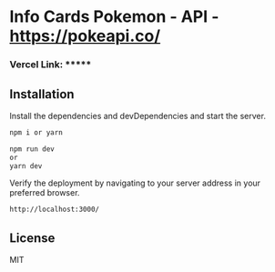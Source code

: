 # Info Cards Pokemon - API - https://pokeapi.co/
### Vercel Link: *****

## Installation
Install the dependencies and devDependencies and start the server.

```sh
npm i or yarn
```

```sh
npm run dev
or
yarn dev
```

Verify the deployment by navigating to your server address in
your preferred browser.

```sh
http://localhost:3000/
```
## License
MIT

